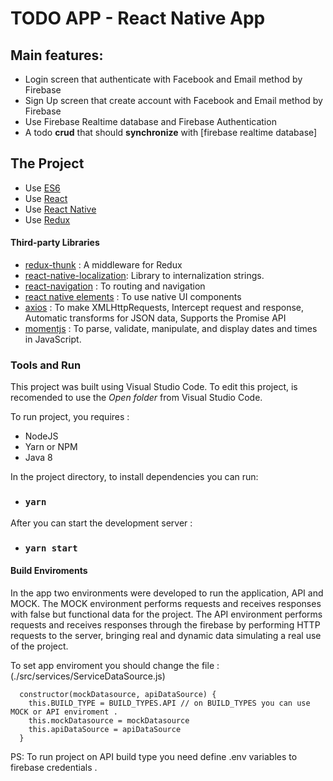 # TODO APP - React Native App


## Main features:
- Login screen that authenticate with Facebook and Email method by Firebase
- Sign Up screen that create account with Facebook and Email method  by Firebase
- Use Firebase Realtime database and Firebase Authentication
- A todo **crud** that should **synchronize** with [firebase realtime database]


## The Project 

- Use [ES6](http://es6-features.org/#Constants)
- Use [React ](https://reactjs.org/)
- Use [React Native ](https://facebook.github.io/react-native/)
- Use [Redux](https://redux.js.org/)


#### Third-party Libraries
- [redux-thunk](https://github.com/reduxjs/redux-thunk) : A middleware for Redux
- [react-native-localization](https://developer.android.com/topic/libraries/support-library/index.html): Library to internalization strings.
- [react-navigation](https://reactnavigation.org/) : To routing and navigation 
- [react native elements](https://react-native-training.github.io/react-native-elements/) : To use native UI components
- [axios](https://github.com/axios/axios) : To make XMLHttpRequests, Intercept request and response, Automatic transforms for JSON data, Supports the Promise API
- [momentjs](https://momentjs.com/) : To parse, validate, manipulate, and display dates and times in JavaScript.

### Tools and Run

This project was built using Visual Studio Code. To edit this project, is recomended to use the *Open folder* from Visual Studio Code.

To run project, you requires :
- NodeJS
- Yarn or NPM
- Java 8


In the project directory, to install dependencies you can run:

- ### `yarn`

After you can start the development server :

- ### `yarn start`


#### Build Enviroments
In the app two environments were developed to run the application, API and MOCK. The MOCK environment performs requests and receives responses with false but functional data for the project. The API environment performs requests and receives responses through the firebase by performing HTTP requests to the server, bringing real and dynamic data simulating a real use of the project.

To set app enviroment you should change the file : (./src/services/ServiceDataSource.js)

```
  constructor(mockDatasource, apiDataSource) {
    this.BUILD_TYPE = BUILD_TYPES.API // on BUILD_TYPES you can use MOCK or API enviroment .
    this.mockDatasource = mockDatasource
    this.apiDataSource = apiDataSource
  }
```

PS: To run project on API build type you need define .env variables to firebase credentials .
